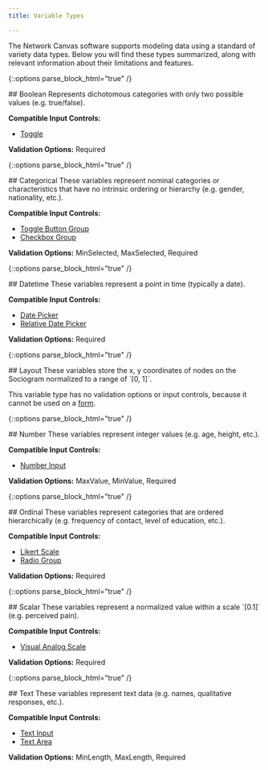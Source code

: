 ```yaml
---
title: Variable Types

---
```


The Network Canvas software supports modeling data using a standard of variety data types. Below you will find these types summarized, along with relevant information about their limitations and features.

{::options parse_block_html="true" /}
<div class="variable-definition">
## Boolean
Represents dichotomous categories with only two possible values (e.g. true/false).

**Compatible Input Controls:**

- [Toggle](./key-concepts/input-controls.md#Toggle)

**Validation Options:** Required
</div>

{::options parse_block_html="true" /}
<div class="variable-definition">
## Categorical
These variables represent nominal categories or characteristics that have no intrinsic ordering or hierarchy (e.g. gender, nationality, etc.).

**Compatible Input Controls:**

- [Toggle Button Group](./key-concepts/input-controls.md#Toggle-Button-Group)
- [Checkbox Group](./key-concepts/input-controls.md#checkbox-group)

**Validation Options:** MinSelected, MaxSelected, Required
</div>

{::options parse_block_html="true" /}
<div class="variable-definition">
## Datetime
These variables represent a point in time (typically a date).

**Compatible Input Controls:**

- [Date Picker](./key-concepts/input-controls.md#Date-Picker)
- [Relative Date Picker](./key-concepts/input-controls.md#Relative-Date-Picker)

**Validation Options:** Required
</div>

{::options parse_block_html="true" /}
<div class="variable-definition">
## Layout
These variables store the x, y coordinates of nodes on the Sociogram normalized to a range of `[0, 1]`.

This variable type has no validation options or input controls, because it cannot be used on a [form](./key-concepts/forms.md).
</div>

{::options parse_block_html="true" /}
<div class="variable-definition">
## Number
These variables represent integer values (e.g. age, height, etc.).

**Compatible Input Controls:**

- [Number Input](./key-concepts/input-controls.md#Number-Input)

**Validation Options:** MaxValue, MinValue, Required
</div>

{::options parse_block_html="true" /}
<div class="variable-definition">
## Ordinal
These variables represent categories that are ordered hierarchically (e.g. frequency of contact, level of education, etc.).

**Compatible Input Controls:**

- [Likert Scale](./key-concepts/input-controls.md#Likert-Scale)
- [Radio Group](./key-concepts/input-controls.md#Radio-Group)

**Validation Options:** Required
</div>

{::options parse_block_html="true" /}
<div class="variable-definition">
## Scalar
These variables represent a normalized value within a scale `[0.1]` (e.g. perceived pain).

**Compatible Input Controls:**

- [Visual Analog Scale](./key-concepts/input-controls.md#Visual-Analog-Scale)

**Validation Options:** Required
</div>

{::options parse_block_html="true" /}
<div class="variable-definition">
## Text
These variables represent text data (e.g. names, qualitative responses, etc.).

**Compatible Input Controls:**

- [Text Input](./key-concepts/input-controls.md#Text-Input)
- [Text Area](./key-concepts/input-controls.md#Text-Area)

**Validation Options:** MinLength, MaxLength, Required
</div>

